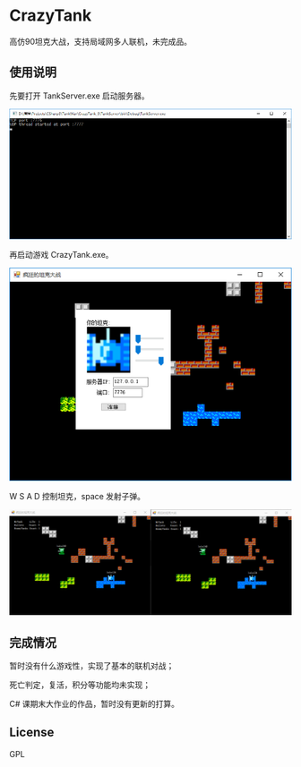 # CrazyTank 
高仿90坦克大战，支持局域网多人联机，未完成品。

## 使用说明
先要打开 TankServer.exe 启动服务器。

![](https://raw.githubusercontent.com/huiyadanli/CrazyTank/master/Image/tankServer.png)

再启动游戏 CrazyTank.exe。

![](https://raw.githubusercontent.com/huiyadanli/CrazyTank/master/Image/tankWar.png)

W S A D 控制坦克，space 发射子弹。

![](https://raw.githubusercontent.com/huiyadanli/CrazyTank/master/Image/biubiubiu.gif)


## 完成情况
暂时没有什么游戏性，实现了基本的联机对战；

死亡判定，复活，积分等功能均未实现；

C# 课期末大作业的作品，暂时没有更新的打算。

## License
GPL
